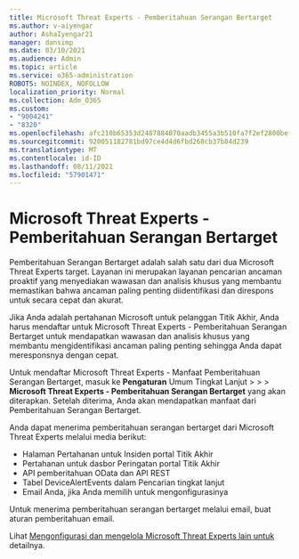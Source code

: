 ```yaml
---
title: Microsoft Threat Experts - Pemberitahuan Serangan Bertarget
ms.author: v-aiyengar
author: AshaIyengar21
manager: dansimp
ms.date: 03/10/2021
ms.audience: Admin
ms.topic: article
ms.service: o365-administration
ROBOTS: NOINDEX, NOFOLLOW
localization_priority: Normal
ms.collection: Adm_O365
ms.custom:
- "9004241"
- "8320"
ms.openlocfilehash: afc210b65353d2487884070aadb3455a3b510fa7f2ef2800bef31cb77a5f1751
ms.sourcegitcommit: 920051182781bd97ce4d4d6fbd268cb37b84d239
ms.translationtype: MT
ms.contentlocale: id-ID
ms.lasthandoff: 08/11/2021
ms.locfileid: "57901471"
---
```

# <a name="microsoft-threat-experts---targeted-attack-notification"></a>Microsoft Threat Experts - Pemberitahuan Serangan Bertarget

Pemberitahuan Serangan Bertarget adalah salah satu dari dua Microsoft Threat Experts target. Layanan ini merupakan layanan pencarian ancaman proaktif yang menyediakan wawasan dan analisis khusus yang membantu memastikan bahwa ancaman paling penting diidentifikasi dan direspons untuk secara cepat dan akurat.

Jika Anda adalah pertahanan Microsoft untuk pelanggan Titik Akhir, Anda harus mendaftar untuk Microsoft Threat Experts - Pemberitahuan Serangan Bertarget untuk mendapatkan wawasan dan analisis khusus yang membantu mengidentifikasi ancaman paling penting sehingga Anda dapat meresponsnya dengan cepat.

Untuk mendaftar Microsoft Threat Experts - Manfaat Pemberitahuan Serangan Bertarget, masuk ke **Pengaturan** Umum Tingkat Lanjut  >    >    >  **Microsoft Threat Experts - Pemberitahuan Serangan Bertarget** yang akan diterapkan. Setelah diterima, Anda akan mendapatkan manfaat dari Pemberitahuan Serangan Bertarget.

Anda dapat menerima pemberitahuan serangan bertarget dari Microsoft Threat Experts melalui media berikut:

- Halaman Pertahanan untuk Insiden portal Titik Akhir
- Pertahanan untuk dasbor Peringatan portal Titik Akhir
- API pemberitahuan OData dan API REST
- Tabel DeviceAlertEvents dalam Pencarian tingkat lanjut
- Email Anda, jika Anda memilih untuk mengonfigurasinya

Untuk menerima pemberitahuan serangan bertarget melalui email, buat aturan pemberitahuan email. 

Lihat [Mengonfigurasi dan mengelola Microsoft Threat Experts lain untuk](https://docs.microsoft.com/windows/security/threat-protection/microsoft-defender-atp/configure-microsoft-threat-experts) detailnya.
